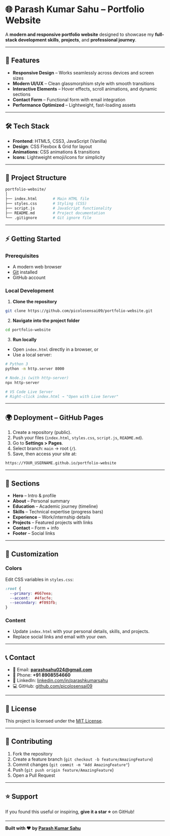 # 🌐 Parash Kumar Sahu – Portfolio Website  

A **modern and responsive portfolio website** designed to showcase my **full-stack development skills**, **projects**, and **professional journey**.  

---

## 🚀 Features  

- **Responsive Design** – Works seamlessly across devices and screen sizes  
- **Modern UI/UX** – Clean glassmorphism style with smooth transitions  
- **Interactive Elements** – Hover effects, scroll animations, and dynamic sections  
- **Contact Form** – Functional form with email integration  
- **Performance Optimized** – Lightweight, fast-loading assets  

---

## 🛠️ Tech Stack  

- **Frontend**: HTML5, CSS3, JavaScript (Vanilla)  
- **Design**: CSS Flexbox & Grid for layout  
- **Animations**: CSS animations & transitions  
- **Icons**: Lightweight emoji/icons for simplicity  

---

## 📂 Project Structure  

```bash
portfolio-website/
│
├── index.html       # Main HTML file
├── styles.css       # Styling (CSS)
├── script.js        # JavaScript functionality
├── README.md        # Project documentation
└── .gitignore       # Git ignore file
```

---

## ⚡ Getting Started  

### Prerequisites  
- A modern web browser  
- [Git](https://git-scm.com/) installed  
- GitHub account  

### Local Development  

1. **Clone the repository**  
```bash
git clone https://github.com/picolosensai09/portfolio-website.git
```

2. **Navigate into the project folder**  
```bash
cd portfolio-website
```

3. **Run locally**  
- Open `index.html` directly in a browser, or  
- Use a local server:  

```bash
# Python 3
python -m http.server 8000  

# Node.js (with http-server)
npx http-server  

# VS Code Live Server
# Right-click index.html → "Open with Live Server"
```

---

## 🌍 Deployment – GitHub Pages  

1. Create a repository (public).  
2. Push your files (`index.html`, `styles.css`, `script.js`, `README.md`).  
3. Go to **Settings > Pages**.  
4. Select branch: `main` → root (`/`).  
5. Save, then access your site at:  

```url
https://YOUR_USERNAME.github.io/portfolio-website
```

---

## 📱 Sections  

- **Hero** – Intro & profile  
- **About** – Personal summary  
- **Education** – Academic journey (timeline)  
- **Skills** – Technical expertise (progress bars)  
- **Experience** – Work/internship details  
- **Projects** – Featured projects with links  
- **Contact** – Form + info  
- **Footer** – Social links  

---

## 🎨 Customization  

### Colors  
Edit CSS variables in `styles.css`:  

```css
:root {
  --primary: #667eea;
  --accent:  #4facfe;
  --secondary: #f093fb;
}
```

### Content  
- Update `index.html` with your personal details, skills, and projects.  
- Replace social links and email with your own.  

---

## 📞 Contact  

- 📧 Email: **parashsahu024@gmail.com**  
- 📱 Phone: **+91 8908554660**  
- 🔗 LinkedIn: [linkedin.com/in/parashkumarsahu](https://linkedin.com/in/parashkumarsahu)  
- 💻 GitHub: [github.com/picolosensai09](https://github.com/picolosensai09)  

---

## 📄 License  

This project is licensed under the [MIT License](LICENSE).  

---

## 🤝 Contributing  

1. Fork the repository  
2. Create a feature branch (`git checkout -b feature/AmazingFeature`)  
3. Commit changes (`git commit -m "Add AmazingFeature"`)  
4. Push (`git push origin feature/AmazingFeature`)  
5. Open a Pull Request  

---

## ⭐ Support  

If you found this useful or inspiring, **give it a star ⭐** on GitHub!  

---

**Built with ❤️ by [Parash Kumar Sahu](https://github.com/picolosensai09)**  
